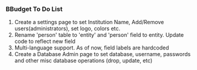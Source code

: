 <h3>BBudget To Do List </h3>

1) Create a settings page to set Institution Name, Add/Remove users(administrators), set logo, colors etc.<br>
2) Rename 'person' table to 'entity' and 'person' field to entity. Update code to reflect new field<br>
3) Multi-language support. As of now, field labels are hardcoded <br>
4) Create a Database Admin page to set database, username, passwords and other misc database operations (drop, update, etc)<br>


